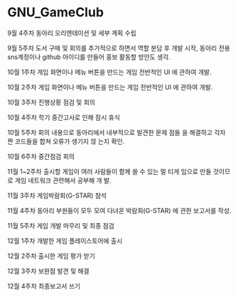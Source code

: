 # GNU_GameClub
9월 4주차  동아리 오리엔테이션 및 세부 계획 수립

9월 5주차  도서 구매 및 회의를 추가적으로 하면서 역할 분담 후
           개발 시작, 동아리 전용 sns계정이나 github 아이디를 만들어
           홍보 활동할 방안도 생각.
           
10월 1주차 게임 화면이나 메뉴 버튼을 만드는 게임 전반적인 UI
           에 관하여 개발.
           
10월 2주차 게임 화면이나 메뉴 버튼을 만드는 게임 전반적인 UI
           에 관하여 개발.
           
10월 3주차 진행상황 점검 및 회의

10월 4주차 학기 중간고사로 인해 잠시 휴식

10월 5주차 회의 내용으로 동아리에서 내부적으로 발견한 문제
           점들 을 해결하고 각자 짠 코드들을 합쳐 오류가 생기지 않 는지
           확인.
           
10월 6주차 중간점검 회의

11월 1~2주차 출시할 게임이 여러 사람들이 함께 쓸 수 있는 멀
           티게 임으로 만들 것이므로 게임 네트워크 관련해서 공부해 개
           발.
           
11월 3주차 게임박람회(G-STAR) 참석

11월 4주차 동아리 부원들이 모두 모여 다녀온 박람회(G-STAR)
           에 관한 보고서를 작성.
           
11월 5주차 게임 개발 마무리 및 최종 점검

12월 1주차 개발한 게임 플레이스토어에 출시

12월 2주차 출시한 게임 평가 받기

12월 3주차 보완점 발견 및 해결

12월 4주차 최종보고서 쓰기
